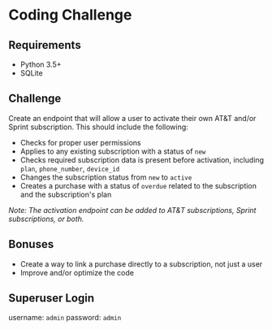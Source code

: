 # Coding Challenge

## Requirements
* Python 3.5+
* SQLite

## Challenge
Create an endpoint that will allow a user to activate their own AT&T and/or Sprint subscription. This should include the following:

- Checks for proper user permissions
- Applies to any existing subscription with a status of `new`
- Checks required subscription data is present before activation, including `plan`, `phone_number`, `device_id`
- Changes the subscription status from `new` to `active`
- Creates a purchase with a status of `overdue` related to the subscription and the subscription's plan

*Note: The activation endpoint can be added to AT&T subscriptions, Sprint subscriptions, or both.*

## Bonuses
- Create a way to link a purchase directly to a subscription, not just a user
- Improve and/or optimize the code

## Superuser Login
username: `admin`
password: `admin`
